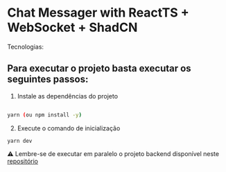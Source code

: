 # Chat Messager with ReactTS + WebSocket + ShadCN

Tecnologias:

## Para executar o projeto basta executar os seguintes passos:

1. Instale as dependências do projeto

```bash

yarn (ou npm install -y)

```

2. Execute o comando de inicialização

```
yarn dev
```

⚠️ Lembre-se de executar em paralelo o projeto backend disponível neste [repositório](https://github.com/fernandoblima1/chat-backend.git)
